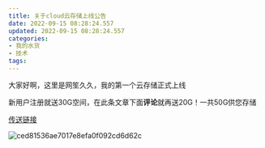 ```yaml
---
title: 关于cloud云存储上线公告
date: 2022-09-15 08:28:24.557
updated: 2022-09-15 08:28:24.557
categories: 
- 我的水货
- 技术
tags: 
---
```


大家好啊，这里是网笙久久，我的第一个云存储正式上线

新用户注册就送30G空间，在此条文章下面**评论**就再送20G！一共50G供您存储

[传送链接](http://cloud.wangshengjj.work)

![ced81536ae7017e8efa0f092cd6d62c](https://www.wangshengjj.work/upload/2022/09/ced81536ae7017e8efa0f092cd6d62c.png)
